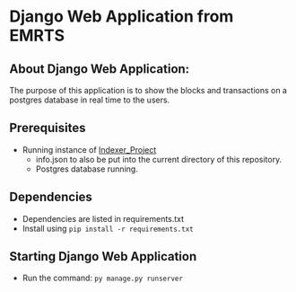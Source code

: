 # Django Web Application from EMRTS

## About Django Web Application:

The purpose of this application is to show the blocks and transactions on a postgres database in real time to the users.

## Prerequisites

* Running instance of [Indexer_Project](https://github.com/RandyBrown12/Indexer_Project)
  * info.json to also be put into the current directory of this repository.
  * Postgres database running.

## Dependencies
* Dependencies are listed in requirements.txt
* Install using ``pip install -r requirements.txt``

## Starting Django Web Application

* Run the command: ``py manage.py runserver``
